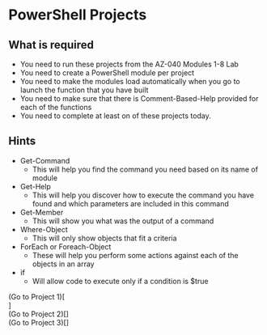 # PowerShell Projects

## What is required

- You need to run these projects from the AZ-040 Modules 1-8 Lab
- You need to create a PowerShell module per project
- You need to make the modules load automatically when you go to launch the function that you have built
- You need to make sure that there is Comment-Based-Help provided for each of the functions
- You need to complete at least on of these projects today.

## Hints

- Get-Command 
  - This will help you find the command you need based on its name of module
- Get-Help
  - This will help you discover how to execute the command you have found and which parameters are included in this command
- Get-Member 
  - This will show you what was the output of a command
- Where-Object 
  - This will only show objects that fit a criteria
- ForEach or Foreach-Object 
  - These will help you perform some actions against each of the objects in an array
- if   
  - Will allow code to execute only if a condition is $true

(Go to Project 1)[<br>]<br>
(Go to Project 2)[]<br>
(Go to Project 3)[]<br>

